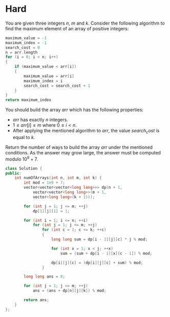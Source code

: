 # Hard

You are given three integers $n$, $m$ and $k$. Consider the following algorithm to find the maximum element of an array of positive integers:

```cpp
maximum_value = -1
maximum_index = -1
search_cost = 0
n = arr.length
for (i = 0; i < n; i++)
{
    if (maximum_value < arr[i])
    {
        maximum_value = arr[i]
        maximum_index = i
        search_cost = search_cost + 1
    }
}
return maximum_index
```

You should build the array $arr$ which has the following properties:

- $arr$ has exactly $n$ integers.
- $1 \leq arr[i] \leq m$ where $0 \leq i < n$.
- After applying the mentioned algorithm to $arr$, the value $search_cost$ is equal to $k$.

Return the number of ways to build the array $arr$ under the mentioned conditions. As the answer may grow large, the answer must be computed modulo $10^9 + 7$.

```cpp
class Solution {
public:
    int numOfArrays(int n, int m, int k) {
        int mod = 1e9 + 7;
        vector<vector<vector<long long>>> dp(n + 1, 
            vector<vector<long long>>(m + 1, 
            vector<long long>(k + 1)));

        for (int j = 1; j <= m; ++j)
            dp[1][j][1] = 1;

        for (int i = 1; i <= n; ++i)
            for (int j = 1; j <= m; ++j)
                for (int c = 1; c <= k; ++c)
                {
                    long long sum = dp[i - 1][j][c] * j % mod;

                    for (int x = 1; x < j; ++x)
                        sum = (sum + dp[i - 1][x][c - 1]) % mod;

                    dp[i][j][c] = (dp[i][j][c] + sum) % mod;
                }

        long long ans = 0;

        for (int j = 1; j <= m; ++j)
            ans = (ans + dp[n][j][k]) % mod;

        return ans;
    }
};
```
